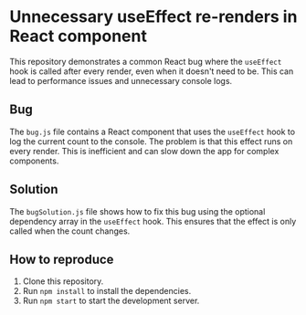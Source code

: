 # Unnecessary useEffect re-renders in React component

This repository demonstrates a common React bug where the `useEffect` hook is called after every render, even when it doesn't need to be. This can lead to performance issues and unnecessary console logs.

## Bug

The `bug.js` file contains a React component that uses the `useEffect` hook to log the current count to the console.  The problem is that this effect runs on every render. This is inefficient and can slow down the app for complex components. 

## Solution

The `bugSolution.js` file shows how to fix this bug using the optional dependency array in the `useEffect` hook. This ensures that the effect is only called when the count changes.

## How to reproduce

1. Clone this repository.
2. Run `npm install` to install the dependencies.
3. Run `npm start` to start the development server.
